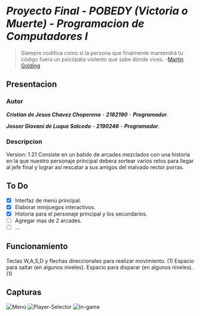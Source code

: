 # ***Proyecto Final - POBEDY (Victoria o Muerte) - Programacion de Computadores I***
> Siempre codifica como si la persona que finalmente mantendrá tu código fuera un psicópata violento que sabe dónde vives.
	 -[Martin Golding](https://scholars.duke.edu/person/golding)

## **Presentacion**

### **Autor**
***Cristian de Jesus Chavez Choperena*** - ***2182190*** - ***Programador***.

***Josser Giovani de Luque Salcedo*** - ***2190246*** - ***Programador***.

### **Descripcion** 
Version: 1.21
Consiste en un batido de arcades mezclados con una historia en la que nuestro personaje principal debera sortear varios retos para llegar al jefe final y lograr así rescatar
a sus amigos del malvado rector porras.

## **To Do**
- [x] Interfaz de menú principal.
- [x] Elaborar minijuegos interactivos.
- [x] Historia para el personaje principal y los secundarios.
- [ ] Agregar mas de 2 arcades.
- [ ] ...

## **Funcionamiento**

Teclas W,A,S,D y flechas direccionales para realizar movimiento. (1)
Espacio para saltar (en algunos niveles).
Espacio para disparar (en algunos niveles). (1)



## **Capturas**

![Menú](https://imgur.com/F0Uvd0P.png)
![Player-Selector](https://imgur.com/PppODYT.png)
![In-game](https://imgur.com/skgictI.png)
